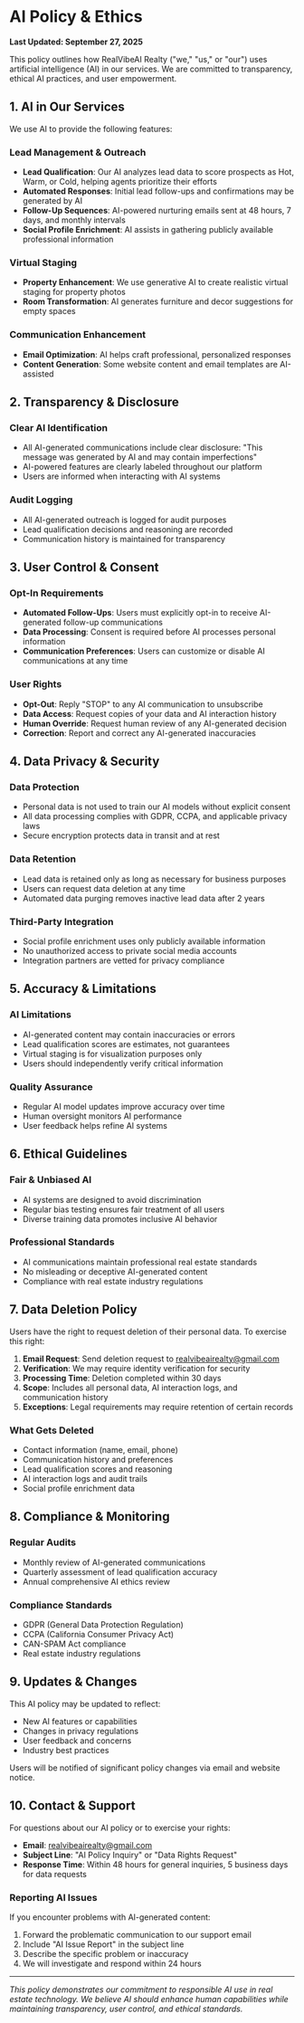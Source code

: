 
# AI Policy & Ethics

**Last Updated: September 27, 2025**

This policy outlines how RealVibeAI Realty ("we," "us," or "our") uses artificial intelligence (AI) in our services. We are committed to transparency, ethical AI practices, and user empowerment.

## 1. AI in Our Services

We use AI to provide the following features:

### Lead Management & Outreach
- **Lead Qualification**: Our AI analyzes lead data to score prospects as Hot, Warm, or Cold, helping agents prioritize their efforts
- **Automated Responses**: Initial lead follow-ups and confirmations may be generated by AI
- **Follow-Up Sequences**: AI-powered nurturing emails sent at 48 hours, 7 days, and monthly intervals
- **Social Profile Enrichment**: AI assists in gathering publicly available professional information

### Virtual Staging
- **Property Enhancement**: We use generative AI to create realistic virtual staging for property photos
- **Room Transformation**: AI generates furniture and decor suggestions for empty spaces

### Communication Enhancement
- **Email Optimization**: AI helps craft professional, personalized responses
- **Content Generation**: Some website content and email templates are AI-assisted

## 2. Transparency & Disclosure

### Clear AI Identification
- All AI-generated communications include clear disclosure: "This message was generated by AI and may contain imperfections"
- AI-powered features are clearly labeled throughout our platform
- Users are informed when interacting with AI systems

### Audit Logging
- All AI-generated outreach is logged for audit purposes
- Lead qualification decisions and reasoning are recorded
- Communication history is maintained for transparency

## 3. User Control & Consent

### Opt-In Requirements
- **Automated Follow-Ups**: Users must explicitly opt-in to receive AI-generated follow-up communications
- **Data Processing**: Consent is required before AI processes personal information
- **Communication Preferences**: Users can customize or disable AI communications at any time

### User Rights
- **Opt-Out**: Reply "STOP" to any AI communication to unsubscribe
- **Data Access**: Request copies of your data and AI interaction history
- **Human Override**: Request human review of any AI-generated decision
- **Correction**: Report and correct any AI-generated inaccuracies

## 4. Data Privacy & Security

### Data Protection
- Personal data is not used to train our AI models without explicit consent
- All data processing complies with GDPR, CCPA, and applicable privacy laws
- Secure encryption protects data in transit and at rest

### Data Retention
- Lead data is retained only as long as necessary for business purposes
- Users can request data deletion at any time
- Automated data purging removes inactive lead data after 2 years

### Third-Party Integration
- Social profile enrichment uses only publicly available information
- No unauthorized access to private social media accounts
- Integration partners are vetted for privacy compliance

## 5. Accuracy & Limitations

### AI Limitations
- AI-generated content may contain inaccuracies or errors
- Lead qualification scores are estimates, not guarantees
- Virtual staging is for visualization purposes only
- Users should independently verify critical information

### Quality Assurance
- Regular AI model updates improve accuracy over time
- Human oversight monitors AI performance
- User feedback helps refine AI systems

## 6. Ethical Guidelines

### Fair & Unbiased AI
- AI systems are designed to avoid discrimination
- Regular bias testing ensures fair treatment of all users
- Diverse training data promotes inclusive AI behavior

### Professional Standards
- AI communications maintain professional real estate standards
- No misleading or deceptive AI-generated content
- Compliance with real estate industry regulations

## 7. Data Deletion Policy

Users have the right to request deletion of their personal data. To exercise this right:

1. **Email Request**: Send deletion request to [realvibeairealty@gmail.com](mailto:realvibeairealty@gmail.com)
2. **Verification**: We may require identity verification for security
3. **Processing Time**: Deletion completed within 30 days
4. **Scope**: Includes all personal data, AI interaction logs, and communication history
5. **Exceptions**: Legal requirements may require retention of certain records

### What Gets Deleted
- Contact information (name, email, phone)
- Communication history and preferences
- Lead qualification scores and reasoning
- AI interaction logs and audit trails
- Social profile enrichment data

## 8. Compliance & Monitoring

### Regular Audits
- Monthly review of AI-generated communications
- Quarterly assessment of lead qualification accuracy
- Annual comprehensive AI ethics review

### Compliance Standards
- GDPR (General Data Protection Regulation)
- CCPA (California Consumer Privacy Act)
- CAN-SPAM Act compliance
- Real estate industry regulations

## 9. Updates & Changes

This AI policy may be updated to reflect:
- New AI features or capabilities
- Changes in privacy regulations
- User feedback and concerns
- Industry best practices

Users will be notified of significant policy changes via email and website notice.

## 10. Contact & Support

For questions about our AI policy or to exercise your rights:

- **Email**: [realvibeairealty@gmail.com](mailto:realvibeairealty@gmail.com)
- **Subject Line**: "AI Policy Inquiry" or "Data Rights Request"
- **Response Time**: Within 48 hours for general inquiries, 5 business days for data requests

### Reporting AI Issues
If you encounter problems with AI-generated content:
1. Forward the problematic communication to our support email
2. Include "AI Issue Report" in the subject line
3. Describe the specific problem or inaccuracy
4. We will investigate and respond within 24 hours

---

*This policy demonstrates our commitment to responsible AI use in real estate technology. We believe AI should enhance human capabilities while maintaining transparency, user control, and ethical standards.*

